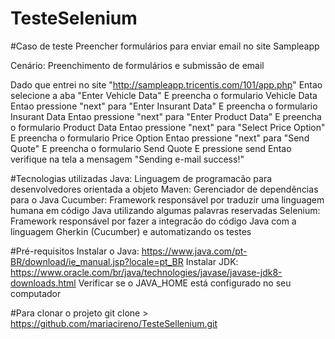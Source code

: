 # TesteSelenium



#Caso de teste
Preencher formulários para enviar email no site Sampleapp

Cenário:
Preenchimento de formulários e submissão de email

 Dado que entrei no site "http://sampleapp.tricentis.com/101/app.php"
 Entao selecione a aba "Enter Vehicle Data"
 E preencha o formulario Vehicle Data
 Entao pressione "next" para "Enter Insurant Data"
 E preencha o formulario Insurant Data
 Entao pressione "next" para "Enter Product Data"
 E preencha o formulario Product Data
 Entao pressione "next" para "Select Price Option"
 E preencha o formulario Price Option
 Entao pressione "next" para "Send Quote"
 E preencha o formulario Send Quote
 E pressione send
 Entao verifique na tela a mensagem "Sending e-mail success!"


#Tecnologias utilizadas
Java: Linguagem de programacão para desenvolvedores orientada a objeto
Maven: Gerenciador de dependências para o Java
Cucumber: Framework responsável por traduzir uma linguagem humana em código Java utilizando algumas palavras reservadas
Selenium: Framework responsável por fazer a integracão do código Java com a linguagem Gherkin (Cucumber) e automatizando os testes

#Pré-requisitos
Instalar o Java: https://www.java.com/pt-BR/download/ie_manual.jsp?locale=pt_BR
Instalar JDK: https://www.oracle.com/br/java/technologies/javase/javase-jdk8-downloads.html
Verificar se o JAVA_HOME está configurado no seu computador

#Para clonar o projeto
git clone > https://github.com/mariacireno/TesteSellenium.git
